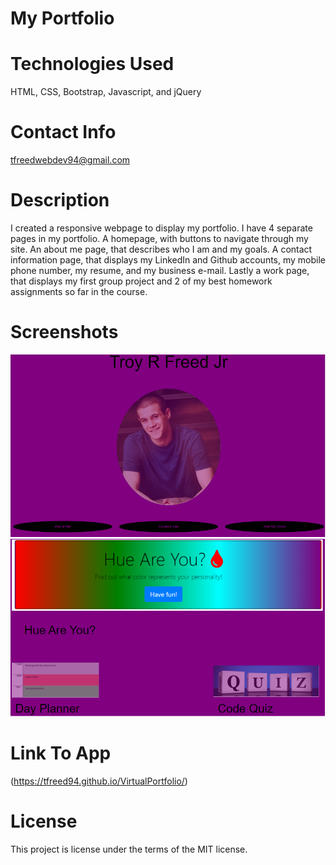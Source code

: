 # My Portfolio
# Technologies Used
 HTML, CSS, Bootstrap, Javascript, and jQuery

 # Contact Info
 tfreedwebdev94@gmail.com

# Description
I created a responsive webpage to display my portfolio. I have 4 separate pages in my portfolio. A homepage, with buttons to navigate through my site. An about me page, that describes who I am and my goals. A contact information page, that displays my LinkedIn and Github accounts, my mobile phone number, my resume, and my business e-mail. Lastly a work page, that displays my first group project and 2 of my best homework assignments so far in the course. 


# Screenshots
![](assets/images/virtualportfoliopic.png)
![](assets/images/virtualportfoliopic2.png)

# Link To App
(https://tfreed94.github.io/VirtualPortfolio/)

# License
This project is license under the terms of the MIT license.
